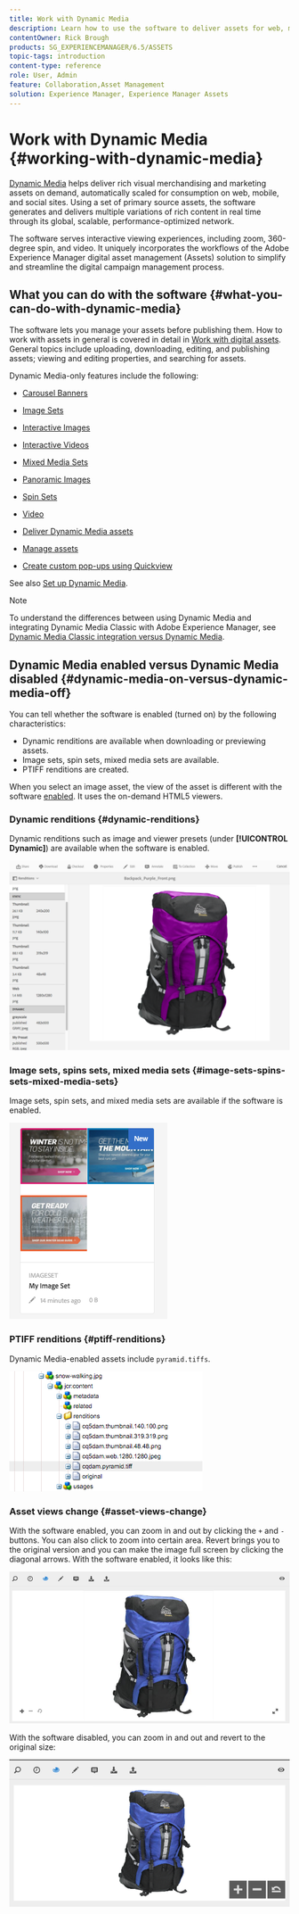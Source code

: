 ```yaml
---
title: Work with Dynamic Media
description: Learn how to use the software to deliver assets for web, mobile, and social sites.
contentOwner: Rick Brough
products: SG_EXPERIENCEMANAGER/6.5/ASSETS
topic-tags: introduction
content-type: reference
role: User, Admin
feature: Collaboration,Asset Management
solution: Experience Manager, Experience Manager Assets
---
```

# Work with Dynamic Media {#working-with-dynamic-media}

[Dynamic Media](https://business.adobe.com/products/experience-manager/assets/dynamic-media.html) helps deliver rich visual merchandising and marketing assets on demand, automatically scaled for consumption on web, mobile, and social sites. Using a set of primary source assets, the software generates and delivers multiple variations of rich content in real time through its global, scalable, performance-optimized network.

The software serves interactive viewing experiences, including zoom, 360-degree spin, and video. It uniquely incorporates the workflows of the Adobe Experience Manager digital asset management (Assets) solution to simplify and streamline the digital campaign management process.

<!-- >ARTICLE IS MISSING. GIVES 404 [!NOTE]
>
>A Community article is available on [Working with Adobe Experience Manager and Dynamic Media](https://helpx.adobe.com/experience-manager/using/aem_dynamic_media.html). -->

## What you can do with the software {#what-you-can-do-with-dynamic-media}

The software lets you manage your assets before publishing them. How to work with assets in general is covered in detail in [Work with digital assets](manage-assets.md). General topics include uploading, downloading, editing, and publishing assets; viewing and editing properties, and searching for assets.

Dynamic Media-only features include the following:

* [Carousel Banners](carousel-banners.md)
* [Image Sets](image-sets.md)
* [Interactive Images](interactive-images.md)
* [Interactive Videos](interactive-videos.md)
* [Mixed Media Sets](mixed-media-sets.md)
* [Panoramic Images](panoramic-images.md)

* [Spin Sets](spin-sets.md)
* [Video](video.md)
* [Deliver Dynamic Media assets](delivering-dynamic-media-assets.md)
* [Manage assets](managing-assets.md)
* [Create custom pop-ups using Quickview](custom-pop-ups.md)

See also [Set up Dynamic Media](administering-dynamic-media.md).

>[!NOTE]
>
>To understand the differences between using Dynamic Media and integrating Dynamic Media Classic with Adobe Experience Manager, see [Dynamic Media Classic integration versus Dynamic Media](/help/sites-administering/scene7.md#aem-scene-integration-versus-dynamic-media).

## Dynamic Media enabled versus Dynamic Media disabled {#dynamic-media-on-versus-dynamic-media-off}

You can tell whether the software is enabled (turned on) by the following characteristics:

* Dynamic renditions are available when downloading or previewing assets.
* Image sets, spin sets, mixed media sets are available.
* PTIFF renditions are created.

When you select an image asset, the view of the asset is different with the software [enabled](config-dynamic.md#enabling-dynamic-media). It uses the on-demand HTML5 viewers.

### Dynamic renditions {#dynamic-renditions}

Dynamic renditions such as image and viewer presets (under **[!UICONTROL Dynamic]**) are available when the software is enabled.

![chlimage_1-358](assets/chlimage_1-358.png)

### Image sets, spins sets, mixed media sets {#image-sets-spins-sets-mixed-media-sets}

Image sets, spin sets, and mixed media sets are available if the software is enabled.

![chlimage_1-359](assets/chlimage_1-359.png)

### PTIFF renditions {#ptiff-renditions}

Dynamic Media-enabled assets include `pyramid.tiffs`.

![chlimage_1-360](assets/chlimage_1-360.png)

### Asset views change {#asset-views-change}

With the software enabled, you can zoom in and out by clicking the `+` and `-` buttons. You can also click to zoom into certain area. Revert brings you to the original version and you can make the image full screen by clicking the diagonal arrows. With the software enabled, it looks like this:

![chlimage_1-361](assets/chlimage_1-361.png)

With the software disabled, you can zoom in and out and revert to the original size:

![chlimage_1-362](assets/chlimage_1-362.png)
